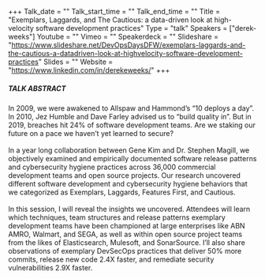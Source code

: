 +++
Talk_date = ""
Talk_start_time = ""
Talk_end_time = ""
Title = "Exemplars, Laggards, and The Cautious: a data-driven look at high-velocity software development practices"
Type = "talk"
Speakers = ["derek-weeks"]
Youtube = ""
Vimeo = ""
Speakerdeck = ""
Slideshare = "https://www.slideshare.net/DevOpsDaysDFW/exemplars-laggards-and-the-cautious-a-datadriven-look-at-highvelocity-software-development-practices"
Slides = ""
Website = "https://www.linkedin.com/in/derekeweeks/"
+++

##### TALK ABSTRACT

In 2009, we were awakened to Allspaw and Hammond’s “10 deploys a day”. In 2010, Jez Humble and Dave Farley advised us to “build quality in”. But in 2019, breaches hit 24% of software development teams. Are we staking our future on a pace we haven’t yet learned to secure?
<br><br>
In a year long collaboration between Gene Kim and Dr. Stephen Magill, we objectively examined and empirically documented software release patterns and cybersecurity hygiene practices across 36,000 commercial development teams and open source projects. Our research uncovered different software development and cybersecurity hygiene behaviors that we categorized as Exemplars, Laggards, Features First, and Cautious.
<br><br>
In this session, I will reveal the insights we uncovered. Attendees will learn which techniques, team structures and release patterns exemplary development teams have been championed at large enterprises like ABN AMRO, Walmart, and SEGA, as well as within open source project teams from the likes of Elasticsearch, Mulesoft, and SonarSource. I’ll also share observations of exemplary DevSecOps practices that deliver 50% more commits, release new code 2.4X faster, and remediate security vulnerabilities 2.9X faster.